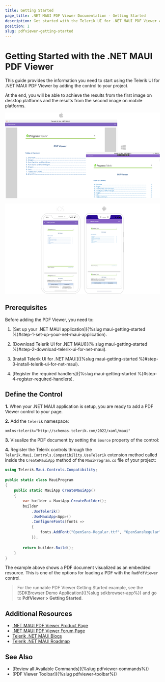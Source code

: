 ```yaml
---
title: Getting Started
page_title: .NET MAUI PDF Viewer Documentation - Getting Started
description: Get started with the Telerik UI for .NET MAUI PDF Viewer and add the control to your .NET MAUI project.
position: 1
slug: pdfviewer-getting-started
---
```


# Getting Started with the .NET MAUI PDF Viewer

This guide provides the information you need to start using the Telerik UI for .NET MAUI PDF Viewer by adding the control to your project.

At the end, you will be able to achieve the results from the first image on desktop platforms and the results from the second image on mobile platforms.

![Telerik UI for .NET MAUI PDF Viewer Getting Started on Desktop platforms](images/pdf-getting-started-desktop.png)

![Telerik UI for .NET MAUI PDF Viewer Getting Started on mobile platforms ](images/pdf-gettingstarted-mobile.png)

## Prerequisites

Before adding the PDF Viewer, you need to:

1. [Set up your .NET MAUI application]({%slug maui-getting-started %}#step-1-set-up-your-net-maui-application).

1. [Download Telerik UI for .NET MAUI]({% slug maui-getting-started %}#step-2-download-telerik-ui-for-net-maui).

1. [Install Telerik UI for .NET MAUI]({%slug maui-getting-started %}#step-3-install-telerik-ui-for-net-maui).

1. [Register the required handlers]({%slug maui-getting-started %}#step-4-register-required-handlers).

## Define the Control

**1.** When your .NET MAUI application is setup, you are ready to add a PDF Viewer control to your page.

<snippet id='pdfviewer-getting-started-xaml'/>

**2.** Add the `telerik` namespace:

```XAML
xmlns:telerik="http://schemas.telerik.com/2022/xaml/maui"
```

**3.** Visualize the PDF document by setting the `Source` property of the control:

<snippet id='pdfviewer-getting-started' />

**4.** Register the Telerik controls through the `Telerik.Maui.Controls.Compatibility.UseTelerik` extension method called inside the `CreateMauiApp` method of the `MauiProgram.cs` file of your project:

```C#
using Telerik.Maui.Controls.Compatibility;

public static class MauiProgram
{
	public static MauiApp CreateMauiApp()
	{
		var builder = MauiApp.CreateBuilder();
		builder
			.UseTelerik()
			.UseMauiApp<App>()
			.ConfigureFonts(fonts =>
			{
				fonts.AddFont("OpenSans-Regular.ttf", "OpenSansRegular");
			});

		return builder.Build();
	}
}           
```

The example above shows a PDF document visualized as an embedded resource. This is one of the options for loading a PDF with the `RadPdfViewer` control.

> For the runnable PDF Viewer Getting Started example, see the [SDKBrowser Demo Application]({%slug sdkbrowser-app%}) and go to **PdfViewer > Getting Started**.

## Additional Resources

- [.NET MAUI PDF Viewer Product Page](https://www.telerik.com/maui-ui/pdfviewer)
- [.NET MAUI PDF Viewer Forum Page](https://www.telerik.com/forums/maui?tagId=2059)
- [Telerik .NET MAUI Blogs](https://www.telerik.com/blogs/mobile-net-maui)
- [Telerik .NET MAUI Roadmap](https://www.telerik.com/support/whats-new/maui-ui/roadmap)

## See Also

- [Review all Available Commands]({%slug pdfviewer-commands%})
- [PDF Viewer Toolbar]({%slug pdfviewer-toolbar%})
